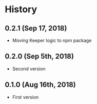 History
=======

0.2.1 (Sep 17, 2018)
-------------------------

* Moving Keeper logic to npm package


0.2.0 (Sep 5th, 2018)
-------------------------

* Second version


0.1.0 (Aug 16th, 2018)
-------------------------

* First version
